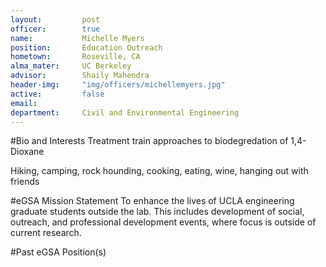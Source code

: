 ```yaml
---
layout:     	post
officer:        true
name:      		Michelle Myers
position: 		Education Outreach
hometown: 		Roseville, CA
alma_mater: 	UC Berkeley
advisor: 		Shaily Mahendra
header-img: 	"img/officers/michellemyers.jpg"
active: 		false
email: 			
department: 	Civil and Environmental Engineering
---
```


#Bio and Interests
Treatment train approaches to biodegredation of 1,4-Dioxane

Hiking, camping, rock hounding, cooking, eating, wine, hanging out with friends

#eGSA Mission Statement
To enhance the lives of UCLA engineering graduate students outside the lab. This includes development of social, outreach, and professional development events, where focus is outside of current research.

#Past eGSA Position(s)